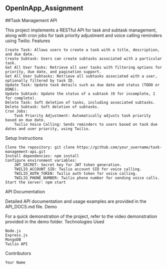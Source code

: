 ## OpenInApp_Assignment

##Task Management API

This project implements a RESTful API for task and subtask management, along with cron jobs for task priority adjustment and voice calling reminders using Twilio.
Features

    Create Task: Allows users to create a task with a title, description, and due date.
    Create Subtask: Users can create subtasks associated with a particular task.
    Get All User Tasks: Retrieve all user tasks with filtering options for priority, due date, and pagination support.
    Get All User Subtasks: Retrieve all subtasks associated with a user, optionally filtered by task ID.
    Update Task: Update task details such as due date and status (TODO or DONE).
    Update Subtask: Update the status of a subtask (0 for incomplete, 1 for complete).
    Delete Task: Soft deletion of tasks, including associated subtasks.
    Delete Subtask: Soft deletion of subtasks.
    Cron Jobs:
        Task Priority Adjustment: Automatically adjusts task priority based on due date.
        Twilio Voice Calling: Sends reminders to users based on task due dates and user priority, using Twilio.

Setup Instructions

    Clone the repository: git clone https://github.com/your_username/task-management-api.git
    Install dependencies: npm install
    Configure environment variables:
        JWT_SECRET: Secret key for JWT token generation.
        TWILIO_ACCOUNT_SID: Twilio account SID for voice calling.
        TWILIO_AUTH_TOKEN: Twilio auth token for voice calling.
        TWILIO_PHONE_NUMBER: Twilio phone number for sending voice calls.
    Start the server: npm start

API Documentation

Detailed API documentation and usage examples are provided in the API_DOCS.md file.
Demo

For a quick demonstration of the project, refer to the video demonstration provided in the demo folder.
Technologies Used

    Node.js
    Express.js
    MongoDB
    Twilio API

Contributors

    Your Name



